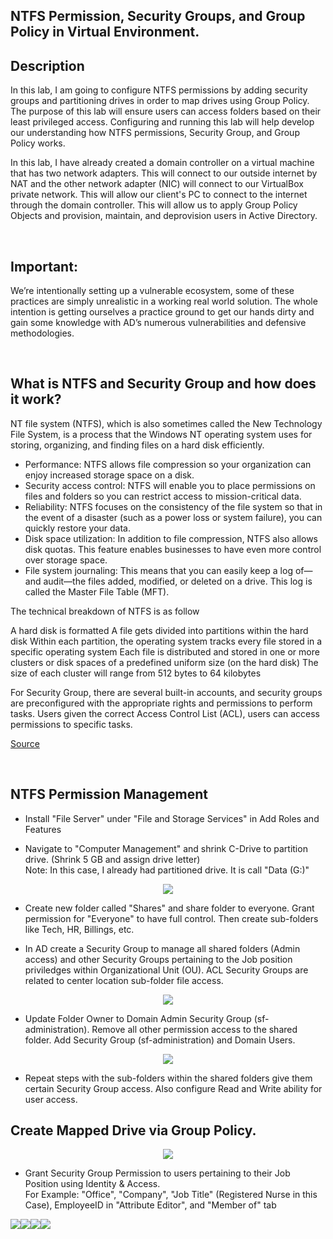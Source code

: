 
## NTFS Permission, Security Groups, and Group Policy in Virtual Environment.

## Description
In this lab, I am going to configure NTFS permissions by adding security groups and partitioning drives in order to map drives using Group Policy. The purpose of this lab will ensure users can access folders based on their least privileged access. Configuring and running this lab will help develop our understanding how NTFS permissions, Security Group, and Group Policy works.

In this lab, I have already created a domain controller on a virtual machine that has two network adapters. This will connect to our outside internet by NAT and the other network adapter (NIC) will connect to our VirtualBox private network. This will allow our client's PC to connect to the internet through the domain controller. This will allow us to apply Group Policy Objects and provision, maintain, and deprovision users in Active Directory.

<br>

## Important:

We’re intentionally setting up a vulnerable ecosystem, some of these practices are simply unrealistic in a working real world solution.
The whole intention is getting ourselves a practice ground to get our hands dirty and gain some knowledge with AD’s numerous vulnerabilities and defensive methodologies.
  
<br>

## What is NTFS and Security Group and how does it work?

NT file system (NTFS), which is also sometimes called the New Technology File System, is a process that the Windows NT operating system uses for storing, organizing, and finding files on a hard disk efficiently.

- Performance: NTFS allows file compression so your organization can enjoy increased storage space on a disk.
- Security access control: NTFS will enable you to place permissions on files and folders so you can restrict access to mission-critical data.
- Reliability: NTFS focuses on the consistency of the file system so that in the event of a disaster (such as a power loss or system failure), you can quickly restore your data.
- Disk space utilization: In addition to file compression, NTFS also allows disk quotas. This feature enables businesses to have even more control over storage space.
- File system journaling: This means that you can easily keep a log of⁠—and audit⁠—the files added, modified, or deleted on a drive. This log is called the Master File Table (MFT).

The technical breakdown of NTFS is as follow

A hard disk is formatted
A file gets divided into partitions within the hard disk
Within each partition, the operating system tracks every file stored in a specific operating system
Each file is distributed and stored in one or more clusters or disk spaces of a predefined uniform size (on the hard disk)
The size of each cluster will range from 512 bytes to 64 kilobytes

For Security Group, there are several built-in accounts, and security groups are preconfigured with the appropriate rights and permissions to perform tasks. Users given the correct Access Control List (ACL), users can access permissions to specific tasks.

</p>

[Source](https://www.datto.com/blog/what-is-ntfs-and-how-does-it-work)

<br>

## NTFS Permission Management
- Install "File Server" under "File and Storage Services" in Add Roles and Features

- Navigate to "Computer Management" and shrink C-Drive to partition drive. (Shrink 5 GB and assign drive letter) <br/>
Note: In this case, I already had partitioned drive. It is call "Data (G:)"
<p align="center"> 
<img src="https://imgur.com/vjeroGg.png"/>

- Create new folder called "Shares" and share folder to everyone. Grant permission for "Everyone" to have full control. Then create sub-folders like Tech, HR, Billings, etc.

- In AD create a Security Group to manage all shared folders (Admin access) and other Security Groups pertaining to the Job position priviledges within Organizational Unit (OU). ACL Security Groups are related to center location sub-folder file access.
<p align="center"> 
<img src="https://imgur.com/rdN9ZS3.png"/>

- Update Folder Owner to Domain Admin Security Group (sf-administration). Remove all other permission access to the shared folder. Add Security Group (sf-administration) and Domain Users.
<p align="center"> 
<img src="https://imgur.com/oH9psTe.png"/>

- Repeat steps with the sub-folders within the shared folders give them certain Security Group access. Also configure Read and Write ability for user access.

## Create Mapped Drive via Group Policy.
<p align="center"> 
<img src="https://imgur.com/ZIRpihu.png"/>

- Grant Security Group Permission to users pertaining to their Job Position using Identity & Access. <br/>
For Example: "Office", "Company", "Job Title" (Registered Nurse in this Case), EmployeeID in "Attribute Editor", and "Member of" tab

<img src="https://imgur.com/nC9QoIG.png"/><img src="https://imgur.com/VyQbvbZ.png"/><img src="https://imgur.com/MSyu9mv.png"/><img src="https://imgur.com/GSP7Tim.png"/>
